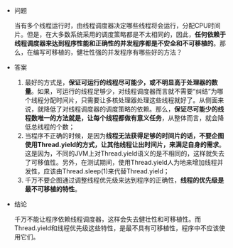 - 问题

  当有多个线程运行时，由线程调度器决定哪些线程将会运行，分配CPU时间片。但是，在大多数系统采用的调度策略都是不太相同的，因此，**任何依赖于线程调度器来达到程序性能和正确性的并发程序都是不安全和不可移植的**。那么，在编写可移植的，健壮性强的并发程序有哪些好的方法？

- 答案

  1. 最好的方式是，**保证可运行的线程尽可能少，或不明显高于处理器的数量**。如果，可运行的线程足够少，对线程调度器而言就不需要“纠结”为哪个线程分配时间片，只需要让多核处理器处理这些线程就好了。从侧面来说，就降低了对线程调度器的调度策略的依赖。那么，**保证尽可能少的线程数唯一的方法就是，让每个线程都做有意义任务**，从整体而言，就会降低总线程的个数；
  2. 当程序不正确的时候，是因为**线程无法获得足够的时间片的话，不要企图使用Thread.yield的方式，让其他线程让出时间片，来满足自身的需求**。这是因为，不同的JVM上对Thread.yield语义的是不相同的，这样就失去了可移值性。另外，在测试期间，使用Thread.yield人为地来增加线程并发性，应该由Thread.sleep(1)来代替Thread.yield；
  3. 千万不要企图通过调整线程优先级来达到程序的正确性，**线程的优先级是最不可移植的特性**。

- 结论

  千万不能让程序依赖线程调度器，这样会失去健壮性和可移植性。而Thread.yield和线程优先级这些特性，是最不具有可移植性，程序中不应该使用它们。

